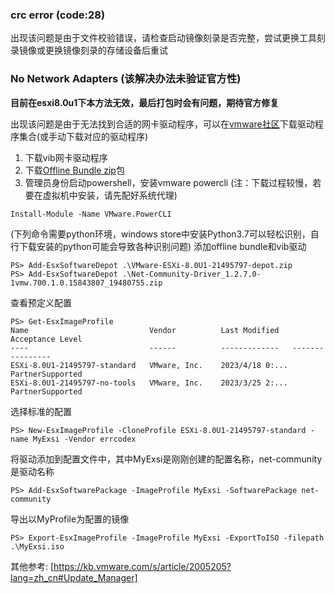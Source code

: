 ### crc error (code:28)
出现该问题是由于文件校验错误，请检查启动镜像刻录是否完整，尝试更换工具刻录镜像或更换镜像刻录的存储设备后重试

### No Network Adapters (该解决办法未验证官方性)
**目前在esxi8.0u1下本方法无效，最后打包时会有问题，期待官方修复** 

出现该问题是由于无法找到合适的网卡驱动程序，可以在[vmware社区][vmware-drivers]下载驱动程序集合(或手动下载对应的驱动程序)

1. 下载vib网卡驱动程序
2. 下载[Offline Bundle zip][exsi-download]包
3. 管理员身份启动powershell，安装vmware powercli
(注：下载过程较慢，若要在虚拟机中安装，请先配好系统代理)
```
Install-Module -Name VMware.PowerCLI
```

(下列命令需要python环境，windows store中安装Python3.7可以轻松识别，自行下载安装的python可能会导致各种识别问题)
添加offline bundle和vib驱动
```
PS> Add-EsxSoftwareDepot .\VMware-ESXi-8.0U1-21495797-depot.zip
PS> Add-EsxSoftwareDepot .\Net-Community-Driver_1.2.7.0-1vmw.700.1.0.15843807_19480755.zip
```
查看预定义配置
```
PS> Get-EsxImageProfile
Name                           Vendor          Last Modified   Acceptance Level
----                           ------          -------------   ----------------
ESXi-8.0U1-21495797-standard   VMware, Inc.    2023/4/18 0:... PartnerSupported
ESXi-8.0U1-21495797-no-tools   VMware, Inc.    2023/3/25 2:... PartnerSupported
```
选择标准的配置
```
PS> New-EsxImageProfile -CloneProfile ESXi-8.0U1-21495797-standard -name MyExsi -Vendor errcodex
```
将驱动添加到配置文件中，其中MyExsi是刚刚创建的配置名称，net-community是驱动名称
```
PS> Add-EsxSoftwarePackage -ImageProfile MyExsi -SoftwarePackage net-community
```

导出以MyProfile为配置的镜像
```
PS> Export-EsxImageProfile -ImageProfile MyExsi -ExportToISO -filepath .\MyExsi.iso
```
其他参考:
[https://kb.vmware.com/s/article/2005205?lang=zh_cn#Update_Manager]

[^_^]:
    参考地址
    
[vmware-drivers]: <https://flings.vmware.com/community-networking-driver-for-esxi#instructions> (点击打开)
[exsi-download]: https://customerconnect.vmware.com/en/evalcenter?p=free-esxi8 (点击打开)
